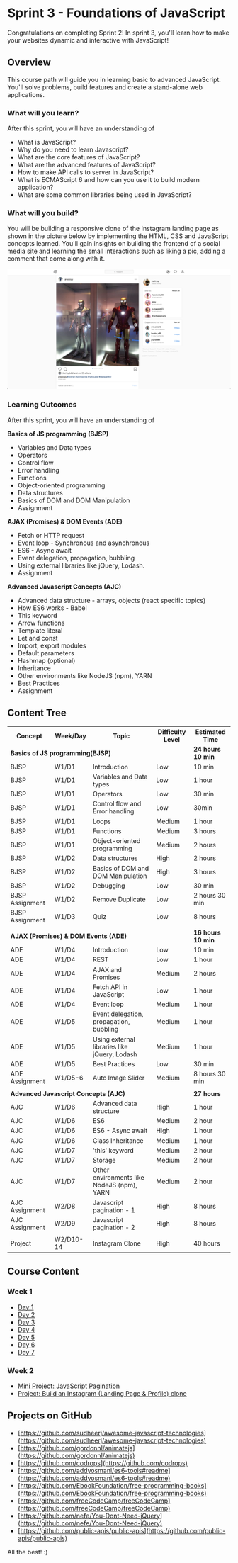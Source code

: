 
# Sprint 3 - Foundations of JavaScript
Congratulations on completing Sprint 2!  In sprint 3, you'll learn how to make your websites dynamic and interactive with JavaScript!

## Overview

This course path will guide you in learning basic to advanced JavaScript. You'll solve problems, build features and create a stand-alone web applications.

### What will you learn?

After this sprint, you will have an understanding of
- What is JavaScript?
- Why do you need to learn Javascript?
- What are the core features of JavaScript?
- What are the advanced features of JavaScript?
- How to make API calls to server in JavaScript?
- What is ECMAScript 6 and how can you use it to build modern application?
- What are some common libraries being used in JavaScript?

### What will you build?
You will be building a responsive clone of the Instagram landing page as shown in the picture below by implementing the HTML, CSS and JavaScript concepts learned. You'll gain insights on building the frontend of a social media site and learning the small interactions such as liking a pic, adding a comment that come along with it.

![Instagram Clone](week_2/insta.png)


### Learning Outcomes
After this sprint, you will have an understanding of

**Basics of JS programming (BJSP)**
 - Variables and Data types
 - Operators
 - Control flow
 - Error handling
 - Functions
 - Object-oriented programming
 - Data structures
 - Basics of DOM and DOM Manipulation
 - Assignment

 **AJAX (Promises) & DOM Events (ADE)**
 - Fetch or HTTP request
 - Event loop - Synchronous and asynchronous
 - ES6 - Async await
 - Event delegation, propagation, bubbling
 - Using external libraries like jQuery, Lodash.
 - Assignment

**Advanced Javascript Concepts (AJC)**
 - Advanced data structure - arrays, objects (react specific topics)
 - How ES6 works - Babel
 - This keyword
 - Arrow functions
 - Template literal
 - Let and const
 - Import, export modules
 - Default parameters
 - Hashmap (optional)
 - Inheritance
 - Other environments like NodeJS (npm), YARN
 - Best Practices
 - Assignment


## Content Tree

<table>
  <tr>
    <th>Concept</th>
    <th>Week/Day</th>
    <th>Topic</th>
    <th>Difficulty Level</th>
    <th>Estimated Time</th>
  </tr>
  <tr>
   <td colspan="4"><strong>Basics of JS programming(BJSP)</strong></td>
    <td><strong>24 hours 10 min</strong></td>
  </tr>
  <tr>
    <td>BJSP</td>
    <td>W1/D1</td>
    <td>Introduction</td>
    <td>Low</td>
    <td>10 min</td>
  </tr>
  <tr>
    <td>BJSP</td>
    <td>W1/D1</td>
    <td>Variables and Data types</td>
    <td>Low</td>
    <td>1 hour</td>
  </tr>
  <tr>
    <td>BJSP</td>
    <td>W1/D1</td>
    <td>Operators</td>
    <td>Low</td>
    <td>30 min</td>
  </tr>
  <tr>
    <td>BJSP</td>
    <td>W1/D1</td>
    <td>Control flow and Error handling</td>
    <td>Low</td>
    <td>30min</td>
  </tr>
  <tr>
    <td>BJSP</td>
    <td>W1/D1</td>
    <td>Loops</td>
    <td>Medium</td>
    <td>1 hour</td>
  </tr>
  <tr>
    <td>BJSP</td>
    <td>W1/D1</td>
    <td>Functions</td>
    <td>Medium</td>
    <td>3 hours</td>
  </tr>
  <tr>
    <td>BJSP</td>
    <td>W1/D1</td>
    <td>Object-oriented programming</td>
    <td>Medium</td>
    <td>2 hours</td>
  </tr>
  <tr>
    <td>BJSP</td>
    <td>W1/D2</td>
    <td>Data structures</td>
    <td>High</td>
    <td>2 hours</td>
  </tr>
  <tr>
    <td>BJSP</td>
    <td>W1/D2</td>
    <td>Basics of DOM and DOM Manipulation</td>
    <td>High</td>
    <td>3 hours</td>
  </tr>
  <tr>
    <td>BJSP</td>
    <td>W1/D2</td>
    <td>Debugging</td>
    <td>Low</td>
    <td>30 min</td>
  </tr>
  <tr>
    <td>BJSP Assignment</td>
    <td>W1/D2</td>
    <td>Remove Duplicate</td>
    <td>Low</td>
    <td>2 hours 30 min</td>
  </tr>
  <tr>
    <td>BJSP Assignment</td>
    <td>W1/D3</td>
    <td>Quiz</td>
    <td>Low</td>
    <td>8 hours</td>
  </tr>
  <tr>
    <td></td>
    <td></td>
    <td></td>
    <td></td>
    <td></td>
  </tr>
  <tr>
    <td colspan="4"><strong>AJAX (Promises) &amp; DOM Events (ADE)</strong></td>
    <td><strong>16 hours 10 min</strong></td>
  </tr>
  <tr>
    <td>ADE</td>
    <td>W1/D4</td>
    <td>Introduction</td>
    <td>Low</td>
    <td>10 min</td>
  </tr>
  <tr>
    <td>ADE</td>
    <td>W1/D4</td>
    <td>REST</td>
    <td>Low</td>
    <td>1 hour</td>
  </tr>
  <tr>
    <td>ADE</td>
    <td>W1/D4</td>
    <td>AJAX and Promises</td>
    <td>Medium</td>
    <td>2 hours</td>
  </tr>
  <tr>
    <td>ADE</td>
    <td>W1/D4</td>
    <td>Fetch API in JavaScript</td>
    <td>Low</td>
    <td>1 hour</td>
  </tr>
  <tr>
    <td>ADE</td>
    <td>W1/D4</td>
    <td>Event loop</td>
    <td>Medium</td>
    <td>1 hour</td>
  </tr>
  <tr>
    <td>ADE</td>
    <td>W1/D5</td>
    <td>Event delegation, propagation, bubbling</td>
    <td>Medium</td>
    <td>1 hour</td>
  </tr>
  <tr>
    <td>ADE</td>
    <td>W1/D5</td>
    <td>Using external libraries like jQuery, Lodash</td>
    <td>Medium</td>
    <td>1 hour</td>
  </tr>
  <tr>
    <td>ADE</td>
    <td>W1/D5</td>
    <td>Best Practices</td>
    <td>Low</td>
    <td>30 min</td>
  </tr>
  <tr>
    <td>ADE Assignment</td>
    <td>W1/D5-6</td>
    <td>Auto Image Slider</td>
    <td>Medium</td>
    <td>8 hours 30 min</td>
  </tr>
  <tr>
    <td></td>
    <td></td>
    <td></td>
    <td></td>
    <td></td>
  </tr>
  <tr>
    <td colspan="4"><strong>Advanced Javascript Concepts (AJC)</strong></td>
    <td><strong>27 hours</strong></td>
  </tr>
  <tr>
    <td>AJC</td>
    <td>W1/D6</td>
    <td>Advanced data structure</td>
    <td>High</td>
    <td>1 hour</td>
  </tr>
  <tr>
    <td>AJC</td>
    <td>W1/D6</td>
    <td>ES6</td>
    <td>Medium</td>
    <td>2 hour</td>
  </tr>
  <tr>
    <td>AJC</td>
    <td>W1/D6</td>
    <td>ES6 - Async await</td>
    <td>High</td>
    <td>1 hour</td>
  </tr>
  <tr>
    <td>AJC</td>
    <td>W1/D6</td>
    <td>Class Inheritance</td>
    <td>Medium</td>
    <td>1 hour</td>
  </tr>
  <tr>
    <td>AJC</td>
    <td>W1/D7</td>
    <td>'this' keyword</td>
    <td>Medium</td>
    <td>2 hour</td>
  </tr>
  <tr>
    <td>AJC</td>
    <td>W1/D7</td>
    <td>Storage</td>
    <td>Medium</td>
    <td>2 hour</td>
  </tr>
  <tr>
    <td>AJC</td>
    <td>W1/D7</td>
    <td>Other environments like NodeJS (npm), YARN</td>
    <td>Medium</td>
    <td>2 hour</td>
  </tr>
  <tr>
    <td>AJC Assignment</td>
    <td>W2/D8</td>
    <td>Javascript pagination - 1</td>
    <td>High</td>
    <td>8 hours</td>
  </tr>
  <tr>
    <td>AJC Assignment</td>
    <td>W2/D9</td>
    <td>Javascript pagination - 2</td>
    <td>High</td>
    <td>8 hours</td>
  </tr>
  <tr>
    <td></td>
    <td></td>
    <td></td>
    <td></td>
    <td></td>
  </tr>
  <tr>
    <td>Project</td>
    <td>W2/D10-14</td>
    <td>Instagram Clone</td>
    <td>High</td>
    <td>40 hours</td>
  </tr>
</table>


## Course Content
### Week 1
- [Day 1](week_1/day_1.md)
- [Day 2](week_1/day_2.md)
- [Day 3](week_1/day_3.md)
- [Day 4](week_1/day_4.md)
- [Day 5](week_1/day_5.md)
- [Day 6](week_1/day_6.md)
- [Day 7](week_1/day_7.md)

### Week 2
- [Mini Project: JavaScript Pagination](week_2/mini_project.md)
- [Project: Build an Instagram (Landing Page & Profile) clone](week_2/project.md)


## Projects on GitHub
- [https://github.com/sudheerj/awesome-javascript-technologies](https://github.com/sudheerj/awesome-javascript-technologies)
- [https://github.com/gordonnl/animatejs](https://github.com/gordonnl/animatejs)
- [https://github.com/codrops](https://github.com/codrops)
- [https://github.com/addyosmani/es6-tools#readme](https://github.com/addyosmani/es6-tools#readme)
- [https://github.com/EbookFoundation/free-programming-books](https://github.com/EbookFoundation/free-programming-books)
- [https://github.com/freeCodeCamp/freeCodeCamp](https://github.com/freeCodeCamp/freeCodeCamp)
- [https://github.com/nefe/You-Dont-Need-jQuery](https://github.com/nefe/You-Dont-Need-jQuery)
- [https://github.com/public-apis/public-apis](https://github.com/public-apis/public-apis)

All the best! :)
